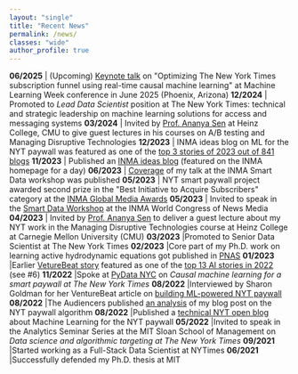 ```yaml
---
layout: "single"
title: "Recent News"
permalink: /news/
classes: "wide"
author_profile: true
---
```

**06/2025** | (Upcoming) [Keynote talk](https://machinelearningweek.com/session/keynote-optimizing-the-new-york-times-subscription-funnel-using-real-time-causal-machine-learning-2/) on "Optimizing The New York Times subscription funnel using real-time causal machine learning" at Machine Learning Week conference in June 2025 (Phoenix, Arizona)
**12/2024** | Promoted to *Lead Data Scientist* position at The New York Times: technical and strategic leadership on machine learning solutions for access and messaging systems
**03/2024** | Invited by [Prof. Ananya Sen](https://sites.google.com/view/ananyasen/home) at Heinz College, CMU to give guest lectures in his courses on A/B testing and Managing Disruptive Technologies
**12/2023** | INMA ideas blog on ML for the NYT paywall was featured as one of the [top 3 stories of 2023 out of 841 blogs](https://www.inma.org/blogs/Editors-Inbox/post.cfm/inma-s-top-11-stories-from-2023-focus-on-subscriber-strategies-and-ai)
**11/2023** | Published an [INMA ideas blog](https://www.inma.org/blogs/ideas/post.cfm/new-york-times-uses-machine-learning-to-create-a-smarter-paywall) (featured on the INMA homepage for a day)
**06/2023** | [Coverage](https://www.inma.org/blogs/smart-data-initiative/post.cfm/3-themes-emerge-as-media-leaders-share-their-data-journey) of my talk at the INMA Smart Data workshop was published
**05/2023** | NYT smart paywall project awarded second prize in the "Best Initiative to Acquire Subscribers" category at the [INMA Global Media Awards](https://www.inma.org/blogs/main/post.cfm/inma-reveals-40-global-media-awards-first-place-winners-bergens-tidende-takes-top-prize)
**05/2023** | Invited to speak in the [Smart Data Workshop](https://www.inma.org/modules/event/2023WorldCongress/smart-data-workshop.html#session3) at the INMA World Congress of News Media
**04/2023** | Invited by [Prof. Ananya Sen](https://sites.google.com/view/ananyasen/home) to deliver a guest lecture about my NYT work in the Managing Disruptive Technologies course at Heinz College at Carnegie Mellon University (CMU)
**03/2023** |Promoted to Senior Data Scientist at The New York Times
**02/2023** |Core part of my Ph.D. work on learning active hydrodynamic equations got published in [PNAS](https://www.pnas.org/doi/10.1073/pnas.2206994120)
**01/2023** |Earlier [VetureBeat story](https://venturebeat.com/ai/how-machine-learning-helps-the-new-york-times-power-its-paywall/) featured as one of the [top 13 AI stories in 2022](https://venturebeat.com/ai/my-13-favorite-ai-stories-in-2022-the-ai-beat/) (see #6)
**11/2022** |Spoke at [PyData NYC](https://www.youtube.com/watch?v=6CmS96K6-EE) on *Causal machine learning for a smart paywall at The New York Times*
**08/2022** |Interviewed by Sharon Goldman for her VentureBeat article on [building ML-powered NYT paywall](https://venturebeat.com/ai/how-machine-learning-helps-the-new-york-times-power-its-paywall/)
**08/2022** |The Audiencers published [an analysis](https://theaudiencers.com/decisions/the-new-york-times-dynamic-paywall-model-analyzed/) of my blog post on the NYT paywall algorithm
**08/2022** |Published a [technical NYT open blog](https://open.nytimes.com/how-the-new-york-times-uses-machine-learning-to-make-its-paywall-smarter-e5771d5f46f8) about Machine Learning for the NYT paywall
**05/2022** |Invited to speak in the Analytics Seminar Series at the MIT Sloan School of Management on *Data science and algorithmic targeting at The New York Times*
**09/2021** |Started working as a Full-Stack Data Scientist at NYTimes
**06/2021** |Successfully defended my Ph.D. thesis at MIT